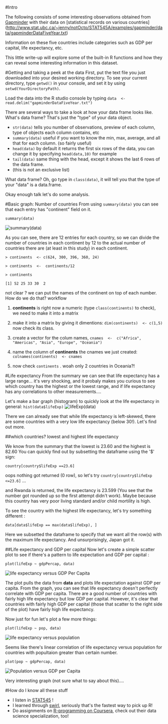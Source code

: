 
#Intro

The following consists of some interesting observations obtained from 
[Gapminder](http://www.gapminder.org/) with their data on [statistical records 
on various countries] (http://www.stat.ubc.ca/~jenny/notOcto/STAT545A/examples/gapminder/data/gapminderDataFiveYear.txt)

Information on these five countries include categories such as GDP per capital, life expectancy, etc. 

This little write-up will explore some of the built-in R functions and how they can reveal some interesting information in this dataset. 


#Getting and taking a peek at the data
First, put the text file you just downloaded into your desired working directory. To see your current directory, type `getwd()` in your console, and set it by using `setwd(YourDirectoryPath)`. 

Load the data into the R studio console by typing `data  <- read.delim("gapminderDataFiveYear.txt")`

There are several ways to take a look at how your data frame looks like. What's data frame? That's just the "type" of your data object. 
- `str(data)` tells you number of observations, preview of each column, type of objects each column contains, etc
- `summary(data)` useful if you want to know the min, max, average, and all that for each column. (so fairly useful)
- `head(data)` by default it returns the first six rows of the data, you can change it by specifying `head(data,10)` for example
- `tail(data)` same thing with the head, except it shows the last 6 rows of the data frame. 
- (this is not an exclusive list)

What data frame? Oh, go type in `class(data)`, it will tell you that the type of your "data" is a data.frame. 

Okay enough talk let's do some analysis. 

#Basic graph: Number of countries 
From using `summary(data)` you can see that each entry has "continent" field on it. 
```{r data  <- read.delim("gapminderDataFiveYear.txt")}
summary(data)
```

![summary(data)](https://github.com/STAT545-UBC/zz_sheng-ting_lin-coursework/blob/master/images_gapminder/summary.JPG)


As you can see, there are 12 entries for each country, so we can divide the number of countries in each continent by 12 to the actual number of countries there are (at least in this study) in each continent. 

`> continents  <- c(624, 300, 396, 360, 24)`

`> continents  <-  continents/12`

`> continents  `

`[1] 52 25 33 30  2`

not clear ? we can put the names of the continent on top of each number. How do we do that? workflow

1. __continents__ is right now a numeric (type `class(continents)` to check), we need to make it into a matrix 

2. make it into a matrix by giving it dimentions: `dim(continents)  <- c(1,5)` now check its class. 

3. create a vector for the colum names, `cnames  <-  c("Africa", "Americas", "Asia", "Europe", "Oceania")`

4. name the column of __continents__ the cnames we just created: `colnames(continents)  <- cnames`

5. now check `continents` . woah only 2 countries in Oceania?!  

#Life expectancy 
From the summary we can see that life expectancy has a large range... it's very shocking, and it probaly makes you curious to see which country has the highest or the lowest range, and if life expectancy has any correlations to other measurements.... 

Let's make a bar graph (histogram) to quickly look at the life expectancy in general: 
`hist(data$lifeExp)` 
![lifeExp(data)](https://github.com/STAT545-UBC/zz_sheng-ting_lin-coursework/blob/master/images_gapminder/lifeExp_histo.jpeg)


There we can already see that while life expectancy is left-skewed, there are some countries with a very low life expectancy (below 30!). Let's find out more. 

##which countries? lowest and highest life expectancy 

We know from the summary that the lowest is 23.60 and the highest is 82.60
You can quickly find out by subsetting the dataframe using the '$' sign: 

`country[country$lifeExp ==23.6]` 

oops nothing got returned (0 row), so let's try `country[country$lifeExp <=23.6]` ... 

and Rwanda is returned, the life expectancy is 23.599 (You see that the number got rounded up so the first attempt didn't work). Maybe because this country has very poor living standard and/or child mortility is high. 

To see the country with the highest life expectancy, let's try something different : 

`data[data$lifeExp == max(data$lifeExp), ]` 

Here we subsetted the dataframe to specify that we want all the row(s) with the maximum life expectancy. And unsurprisingly, Japan got it. 

##Life expectancy and GDP per capital
Now let's create a simple scatter plot to see if there's a pattern to life expectation and GDP per capital : 

`plot(lifeExp ~ gdpPercap, data)`  

![life expectancy versus GDP Per Capita](https://github.com/STAT545-UBC/zz_sheng-ting_lin-coursework/blob/master/images_gapminder/lifeExp_gdpPercap.jpeg)

The plot pulls the data from __data__ and plots life expectation against GDP per capita. From the graph, you can see that life expectancy doesn't perfectly correlate with GDP per capita. There are a good number of countries with fairly high life expectancy but low GDP per capital. However, it's clear that countries with fairly high GDP per capital (those that scatter to the right side of the plot) have fairly high life expectancy. 

Now just for fun let's plot a few more things: 

`plot(lifeExp ~ pop, data)`

![life expectancy versus population](https://github.com/STAT545-UBC/zz_sheng-ting_lin-coursework/blob/master/images_gapminder/lifeExp_pop.jpeg)

Seems like there's linear correlation of life expectancy versus population for countries with popultaion greater than certain number. 


`plot(pop ~ gdpPercap, data)`

![Population versus GDP per Capita](https://github.com/STAT545-UBC/zz_sheng-ting_lin-coursework/blob/master/images_gapminder/pop_gdpPercap.jpeg)

Very interesting graph (not sure what to say about this).... 


#How do I know all these stuff 
- I listen in [STAT545](http://stat545-ubc.github.io/index.html) ! 
- I learned through [swirl](http://swirlstats.com/students.html), seriously that's the fastest way to pick up R! 
- Do assignments on [R-programming on Coursera](https://www.coursera.org/course/rprog), check out their data science specialization, too! 

